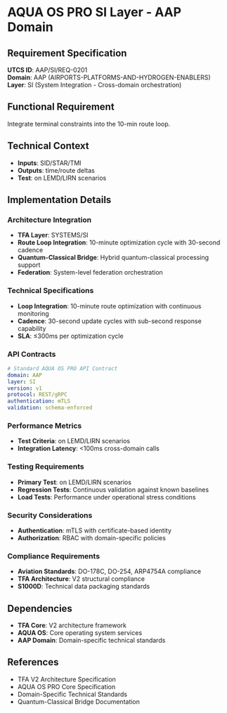 # AQUA OS PRO SI Layer - AAP Domain

## Requirement Specification

**UTCS ID**: AAP/SI/REQ-0201  
**Domain**: AAP (AIRPORTS-PLATFORMS-AND-HYDROGEN-ENABLERS)  
**Layer**: SI (System Integration - Cross-domain orchestration)  

## Functional Requirement

Integrate terminal constraints into the 10-min route loop.

## Technical Context

- **Inputs**: SID/STAR/TMI
- **Outputs**: time/route deltas
- **Test**: on LEMD/LIRN scenarios


## Implementation Details

### Architecture Integration
- **TFA Layer**: SYSTEMS/SI
- **Route Loop Integration**: 10-minute optimization cycle with 30-second cadence
- **Quantum-Classical Bridge**: Hybrid quantum-classical processing support
- **Federation**: System-level federation orchestration

### Technical Specifications

- **Loop Integration**: 10-minute route optimization with continuous monitoring
- **Cadence**: 30-second update cycles with sub-second response capability
- **SLA**: ≤300ms per optimization cycle

### API Contracts


```yaml
# Standard AQUA OS PRO API Contract
domain: AAP
layer: SI
version: v1
protocol: REST/gRPC
authentication: mTLS
validation: schema-enforced
```

### Performance Metrics

- **Test Criteria**: on LEMD/LIRN scenarios
- **Integration Latency**: <100ms cross-domain calls

### Testing Requirements

- **Primary Test**: on LEMD/LIRN scenarios
- **Regression Tests**: Continuous validation against known baselines
- **Load Tests**: Performance under operational stress conditions

### Security Considerations

- **Authentication**: mTLS with certificate-based identity
- **Authorization**: RBAC with domain-specific policies

### Compliance Requirements

- **Aviation Standards**: DO-178C, DO-254, ARP4754A compliance
- **TFA Architecture**: V2 structural compliance
- **S1000D**: Technical data packaging standards

## Dependencies

- **TFA Core**: V2 architecture framework
- **AQUA OS**: Core operating system services
- **AAP Domain**: Domain-specific technical standards

## References

- TFA V2 Architecture Specification
- AQUA OS PRO Core Specification
- Domain-Specific Technical Standards
- Quantum-Classical Bridge Documentation
